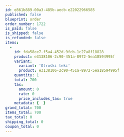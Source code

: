 ```yaml
---
id: e861b889-00a3-485b-aecb-e22022966585
published: false
blueprint: order
order_number: 1722
is_paid: false
is_shipped: false
is_refunded: false
items:
  -
    id: fda58ce7-f5a4-452d-9fcb-1c27a8f18828
    product: e3138106-2c90-451a-8972-5ea18594995f
    variant:
      variant: 'Otroški teki'
      product: e3138106-2c90-451a-8972-5ea18594995f
    quantity: 1
    total: 700
    tax:
      amount: 0
      rate: 0
      price_includes_tax: true
    metadata: {  }
grand_total: 700
items_total: 700
tax_total: 0
shipping_total: 0
coupon_total: 0
---
```

